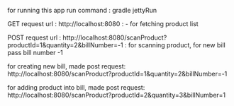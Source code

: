 for running this app run command :  gradle jettyRun

GET request url : http://localhost:8080 : - for fetching product list

POST request url : http://localhost:8080/scanProduct?productId=1&quantity=2&billNumber=-1 : for scanning product, for new bill pass bill number -1

for creating new bill, made post request: http://localhost:8080/scanProduct?productId=1&quantity=2&billNumber=-1 

for adding product into bill, made post request: http://localhost:8080/scanProduct?productId=2&quantity=3&billNumber=1 

